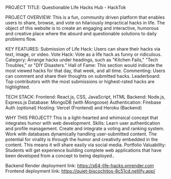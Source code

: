 PROJECT TITLE: Questionable Life Hacks Hub - HackTok 

PROJECT OVERVIEW: This is a fun, community driven platform that enables users to share, browse, and vote on hilariously impractical hacks in life. The object of this website is to create an engaging and interactive, humorous and creative place where the absurd and questionable solutions to daily problems flow.

KEY FEATURES: Submission of Life Hack: Users can share their hacks via text, image, or video. Vote Hack: Vote as a life hack as funny or ridiculous. Category: Arrange hacks under headings, such as "Kitchen Fails," "Tech Troubles," or "DIY Disasters." Hall of Fame: This section would indicate the most viewed hacks for that day, that week, and all time. Commenting: Users can comment and share their thoughts on submitted hacks. Leaderboard: Top contributors with the most submissions or highest-rated hacks are highlighted.

TECH STACK: Frontend: React.js, CSS, JavaScript, HTML Backend: Node.js, Express.js Database: MongoDB (with Mongoose) Authentication: Firebase Auth (optional) Hosting: Vercel (Frontend) and Heroku (Backend)

WHY THIS PROJECT? This is a light-hearted and whimsical concept that integrates humor with web development. Skills: Learn user authentication and profile management. Create and integrate a voting and ranking system. Work with databases dynamically handling user-submitted content. The potential for virality is through the humor and creativity embedded in the content. This means it will share easily via social media. Portfolio Valuability: Students will get experience building complete web applications that have been developed from a concept to being deployed..


Backend Render deployment link: https://s64-life-hacks.onrender.com
Frontend deployment link: https://quiet-biscochitos-8c51cd.netlify.app/


